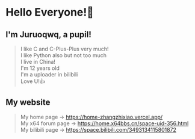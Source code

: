 # Hello Everyone!🤞
## I'm Juruoqwq, a pupil!
> I like C and C-Plus-Plus very much!      
> I like Python also but not too much        
> I live in China!   
> I'm 12 years old   
> I'm a uploader in bilibili       
> Love U!👍
## My website
> My home page -> https://home-zhangzhixiao.vercel.app/   
> My x64 forum page -> https://home.x64bbs.cn/space-uid-356.html   
> My bilibili page -> https://space.bilibili.com/3493134115801872   
